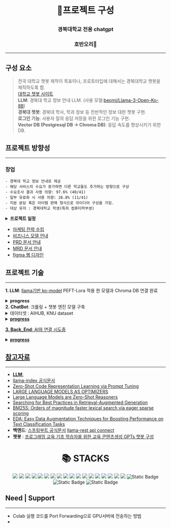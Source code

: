 <h1 align = "center"> <p><b> 🤖프로젝트 구성 </b></p>
<h3 align = "center"> <p>경북대학교 전용 chatgpt</p>
<h3 align = "center"> <p> 호반오리🦆 </p>

---

## 구성 요소   
> 전국 대학교 챗봇 제작이 목표이나, 프로토타입에 대해서는 경북대학교 챗봇을 제작하도록 함.   
> [대학교 챗봇 사이트](https://dansoeun.github.io/AICOSS/)   
> **LLM**: 경북대 학교 정보 안내 LLM. (사용 모델:[beomi/Llama-3-Open-Ko-8B](https://huggingface.co/beomi/Llama-3-Open-Ko-8B?text=%EB%84%8C+%EB%A9%8D%EC%B2%AD%EC%9D%B4))   
> **경북대 챗봇**: 경북대 학사, 학과 정보 등 전반적인 정보 대한 챗봇 구현.   
> **로그인 기능**: 사용자 질의 응답 저장을 위한 로그인 기능 구현.   
> **Vector DB (Postgresql DB -> Chroma DB)**: 응답 속도를 향상시키기 위한 DB.   
## 프로젝트 방향성   
---
###  **창업**
```
- 경북대 학교 정보 안내로 제공
- 해당 서비스의 수요가 증가하면 다른 학교들도 추가하는 방향으로 구상
- 수요조사 결과 사용 의향: 97.6% (40/41)
- 일부 유료화 시 사용 의향: 26.8% (11/41)
- 지분 분담 혹은 아이템 판매 형식으로 아이디어 구상을 가짐.
- 대상 유저 : 경북대학교 학생(특히 컴퓨터학부생)
```
<details>
  <summary>
    <b>프로젝트 일정</b>
  </summary>

    1. Must Have 기능(M.H.)
    - 로그인, 회원가입
    - 챗봇과 대화하는 UI

    2. Should Have 기능(S.H.)
    - 답변 생성하는 기능
    - 사이트를 알려주는 기능

    3. Could Have 기능(S.H.)
    - 답변에 대한 만족도 확인
    - etc


</details>

- [마케팅 전략 수립](https://drive.google.com/file/d/1E-rJd5Q95UxkyQdFHfdx9jGoICQNmp-n/view?usp=sharing)
- [비즈니스 모델 안내](https://drive.google.com/file/d/1eWWlbrqP0N_yit9yIVZ54RBloyCxHIQr/view?usp=sharing)
- [PRD 문서 안내](https://jannet.notion.site/PRD-AIus-83c925effc534ef39530a4b5706a96cd?pvs=4)
- [MRD 문서 안내]()
- [figma 웹 디자인](https://www.figma.com/design/MaQShoLO1MJuDzTTMkHTSi/AIus_ChatBot_Design?node-id=0-1&t=pZ2HDL6bcLoMcU0i-1)

## 프로젝트 기술
---
**1. LLM**: [llama기반 ko-model](https://huggingface.co/beomi/Llama-3-Open-Ko-8B) PEFT-Lora 적용 한 모델과 Chroma DB 연결 완료
<details>
   <summary><b>progress</b></summary>
   <ul>
      <li>PEFT-Lora 데이터셋: Hugging Face에 업로드. <a href="https://huggingface.co/datasets/Dansoeun/Knu_fine_tun_dataset">[KNU dataset]</a></li>
      <li>추가 데이터셋 확보 예정 (<a href="https://github.com/catSirup/KorEDA/blob/master/eda.py">한국어 EDA 도움</a>)</li>
      <li>PEFT-Lora로 학습 시킨 모델과 Chroma DB 연결 완료</li>
      <li>Hybrid Search: BM25 algorithm으로 검색 능력 향상</li>
      <li>Hyde 기법 적용 예정</li>
      <li>few-shot + CoT prompt 적용 예정 (few-shot prompt는 제작 완료)</li>
      <li>필요시, Prompt Compression을 할 예정입니다.</li>
   </ul>
</details>
<b>2. ChatBot</b>: 크롤링 + 챗봇 엔진 모델 구축
<details>
   <summary>데이터셋 : AIHUB, KNU dataset</summary>
<a href="https://aihub.or.kr/aihubdata/data/view.do?currMenu=&topMenu=&aihubDataSe=data&dataSetSn=106">[AIHUB - 일반상식]<br>
<a href="https://aihub.or.kr/aihubdata/data/view.do?currMenu=&topMenu=&aihubDataSe=data&dataSetSn=544">[AIHUB - 용도별 목적 대화 데이터]<br>
<a href="https://aihub.or.kr/aihubdata/data/view.do?currMenu=&topMenu=&aihubDataSe=data&dataSetSn=543">[AIHUB - 주제별 텍스트 일상 데이터]<br>
</details>
<details>
   <summary><b>progress</b></summary>
  
<b>스크래핑(Chat-Bot Scrapping)</b>
- [x] 학사일정
- [x] 컴퓨터학부 교수진
- [ ] 경북대학교 공지사항
- [x] 컴퓨터학부 교육/커뮤니티/학생활동
- [x] 경북대학교 컴퓨터학부 공지사항
- [ ] 경북대학교 연락처
<b>챗봇</b> : Transformer 기반 모델을 구축하고 훈련하는 데 중점을 둠
- [x] 데이터 전처리
- [ ] 딥러닝 기반 모델 개발
</details>
   
**3. Back_End**: AI와 연결 시도중
<details>
   <summary><b>progress</b></summary>
- Flask_AI 연동을 시도하였으나, python과 ipynb의 연동 문제 발생.<br>
- Spring Boot를 이용하여 회원가입 및 로그인 기능 구현 완료.<br>   
- AWS와 Mysql을 이용하여 홈페이지에서 로그인, 회원가입할 경우 DB에 정보들이 저장되는 것을 확인.<br>   
- Front_End 쪽 코드가 제대로 백엔드에 적용되도록 수정 완료.<br> 
- API와 스프링부트에 Python스크립트 호출을 이용하여 챗봇과 연결 시도 중.<br>
</details>


## 참고자료
---
- **LLM**:
- [llama-index 공식문서](https://www.llamaindex.ai/)
- [Zero-Shot Code Representation Learning via Prompt Tuning](https://arxiv.org/pdf/2404.08947)
- [LARGE LANGUAGE MODELS AS OPTIMIZERS](https://arxiv.org/pdf/2309.03409)
- [Large Language Models are Zero-Shot Reasoners](https://arxiv.org/pdf/2205.11916)
- [Searching for Best Practices in Retrieval-Augmented Generation](https://arxiv.org/pdf/2407.01219)
- [BM25S: Orders of magnitude faster lexical search via eager sparse scoring](https://arxiv.org/pdf/2407.03618)
- [EDA: Easy Data Augmentation Techniques for Boosting Performance on Text Classification Tasks](https://arxiv.org/pdf/1901.11196)
- **백엔드**: [스프링부트 공식문서](https://docs.spring.io/spring-framework/reference/index.html) [llama-rest api connect](https://www.bentoml.com/blog/serving-a-llamaindex-rag-app-as-rest-apis)
- **챗봇** : [프로그래밍 교육 기초 학습자를 위한 교육 콘텐츠생성 GPTs 챗봇 구성](https://www-dbpia-co-kr.libproxy.knu.ac.kr/journal/articleDetail?nodeId=NODE11858670)




<div align="center">
    <h1>📚 STACKS</h1>
</div>
<div align="center">
    <img src="https://img.shields.io/badge/java-007396?style=for-the-badge&logo=java&logoColor=white">
    <img src="https://img.shields.io/badge/python-3776AB?style=for-the-badge&logo=python&logoColor=white">
    <img src="https://img.shields.io/badge/html5-E34F26?style=for-the-badge&logo=html5&logoColor=white">
    <img src="https://img.shields.io/badge/css-1572B6?style=for-the-badge&logo=css3&logoColor=white">
    <img src="https://img.shields.io/badge/javascript-F7DF1E?style=for-the-badge&logo=javascript&logoColor=black">
    <img src="https://img.shields.io/badge/mysql-4479A1?style=for-the-badge&logo=mysql&logoColor=white">
    <img src="https://img.shields.io/badge/springboot-6DB33F?style=for-the-badge&logo=springboot&logoColor=white">
    <img src="https://img.shields.io/badge/flask-000000?style=for-the-badge&logo=flask&logoColor=white">
    <img src="https://img.shields.io/badge/github-181717?style=for-the-badge&logo=github&logoColor=white">
    <img src="https://img.shields.io/badge/git-F05032?style=for-the-badge&logo=git&logoColor=white">
    <img src="https://img.shields.io/badge/Medium-12100E?style=for-the-badge&logo=medium&logoColor=white">
    <img src="https://img.shields.io/badge/AWS-%23FF9900.svg?style=for-the-badge&logo=amazonwebservices&logoColor=white">
    <img src="https://img.shields.io/badge/TensorFlow-%23FF6F00.svg?style=for-the-badge&logo=TensorFlow&logoColor=white">
    <img src="https://img.shields.io/badge/Keras-%23D00000.svg?style=for-the-badge&logo=Keras&logoColor=white">
    <img src="https://img.shields.io/badge/Matplotlib-%23ffffff.svg?style=for-the-badge&logo=Matplotlib&logoColor=black">
    <img src="https://img.shields.io/badge/numpy-%23013243.svg?style=for-the-badge&logo=numpy&logoColor=white">
    <img src="https://img.shields.io/badge/pandas-%23150458.svg?style=for-the-badge&logo=pandas&logoColor=white">
    <img src="https://img.shields.io/badge/jupyter-%23FA0F00.svg?style=for-the-badge&logo=jupyter&logoColor=white">
    <img alt="Static Badge" src="https://img.shields.io/badge/Hugging%20Face-yellow.svg?style=for-the-badge&logo=huggingface&logoColor=white&color=%23FFD21E">
    <img alt="Static Badge" src="https://img.shields.io/badge/Lang%20Chain-1C3C3C.svg?style=for-the-badge&logo=langchain&logoColor=white">
    <img alt="Static Badge" src="https://img.shields.io/badge/llama3-000000.svg?style=for-the-badge&logo=ollama&logoColor=white">

  
</div>




## Need | Support
-----
- Colab 실행 코드를 Port Forwarding으로 GPU서버에 전송하는 방법
-
